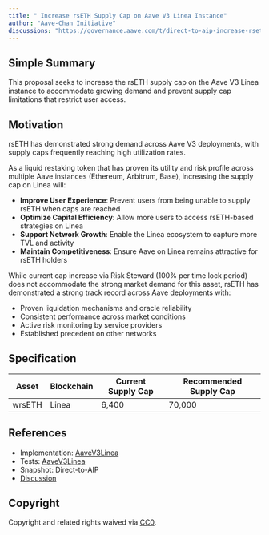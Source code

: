 ```yaml
---
title: " Increase rsETH Supply Cap on Aave V3 Linea Instance"
author: "Aave-Chan Initiative"
discussions: "https://governance.aave.com/t/direct-to-aip-increase-rseth-supply-cap-on-aave-v3-linea-instance/23073"
---
```


## Simple Summary

This proposal seeks to increase the rsETH supply cap on the Aave V3 Linea instance to accommodate growing demand and prevent supply cap limitations that restrict user access.

## Motivation

rsETH has demonstrated strong demand across Aave V3 deployments, with supply caps frequently reaching high utilization rates.

As a liquid restaking token that has proven its utility and risk profile across multiple Aave instances (Ethereum, Arbitrum, Base), increasing the supply cap on Linea will:

- **Improve User Experience**: Prevent users from being unable to supply rsETH when caps are reached
- **Optimize Capital Efficiency**: Allow more users to access rsETH-based strategies on Linea
- **Support Network Growth**: Enable the Linea ecosystem to capture more TVL and activity
- **Maintain Competitiveness**: Ensure Aave on Linea remains attractive for rsETH holders

While current cap increase via Risk Steward (100% per time lock period) does not accommodate the strong market demand for this asset, rsETH has demonstrated a strong track record across Aave deployments with:

- Proven liquidation mechanisms and oracle reliability
- Consistent performance across market conditions
- Active risk monitoring by service providers
- Established precedent on other networks

## Specification

| Asset  | Blockchain | Current Supply Cap | Recommended Supply Cap |
| ------ | ---------- | ------------------ | ---------------------- |
| wrsETH | Linea      | 6,400              | 70,000                 |

## References

- Implementation: [AaveV3Linea](https://github.com/bgd-labs/aave-proposals-v3/blob/5c18771cf3e6deff4e225801cec2115dd21061d4/src/20250905_AaveV3Linea_IncreaseRsETHSupplyCapOnAaveV3LineaInstance/AaveV3Linea_IncreaseRsETHSupplyCapOnAaveV3LineaInstance_20250905.sol)
- Tests: [AaveV3Linea](https://github.com/bgd-labs/aave-proposals-v3/blob/5c18771cf3e6deff4e225801cec2115dd21061d4/src/20250905_AaveV3Linea_IncreaseRsETHSupplyCapOnAaveV3LineaInstance/AaveV3Linea_IncreaseRsETHSupplyCapOnAaveV3LineaInstance_20250905.t.sol)
- Snapshot: Direct-to-AIP
- [Discussion](https://governance.aave.com/t/direct-to-aip-increase-rseth-supply-cap-on-aave-v3-linea-instance/23073)

## Copyright

Copyright and related rights waived via [CC0](https://creativecommons.org/publicdomain/zero/1.0/).
